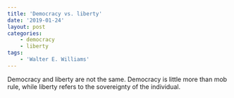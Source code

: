 ```yaml
---
title: 'Democracy vs. liberty'
date: '2019-01-24'
layout: post
categories:
    - democracy
    - liberty
tags:
    - 'Walter E. Williams'
---
```


Democracy and liberty are not the same. Democracy is little more than mob rule, while liberty refers to the sovereignty of the individual.
